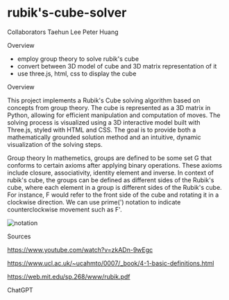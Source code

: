 # rubik's-cube-solver
Collaborators
Taehun Lee
Peter Huang

Overview
- employ group theory to solve rubik's cube
- convert between 3D model of cube and 3D matrix representation of it
- use three.js, html, css to display the cube

Overview

This project implements a Rubik's Cube solving algorithm based on concepts from group theory. The cube is represented as a 3D matrix in Python, allowing for efficient manipulation and computation of moves. The solving process is visualized using a 3D interactive model built with Three.js, styled with HTML and CSS. The goal is to provide both a mathematically grounded solution method and an intuitive, dynamic visualization of the solving steps.

Group theory
In mathemetics, groups are defined to be some set G that conforms to certain axioms after applying binary operations. These axioms include closure, associativity, identity element and inverse. In context of rubik's cube, the groups can be defined as different sides of the Rubik's cube, where each element in a group is different sides of the Rubik's cube. For instance, F would refer to the front side of the cube and rotating it in a clockwise direction. We can use prime(') notation to indicate counterclockwise movement such as F'.

![notation](https://github.com/user-attachments/assets/9bf9081b-1705-4526-84d4-5728c745065b)

Sources

https://www.youtube.com/watch?v=zkADn-9wEgc

https://www.ucl.ac.uk/~ucahmto/0007/_book/4-1-basic-definitions.html

https://web.mit.edu/sp.268/www/rubik.pdf

ChatGPT
